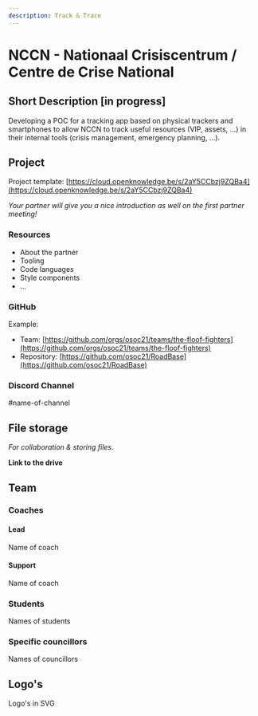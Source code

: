 ```yaml
---
description: Track & Trace
---
```


# NCCN - Nationaal Crisiscentrum / Centre de Crise National

## Short Description \[in progress]

Developing a POC for a tracking app based on physical trackers and smartphones to allow NCCN to track useful resources (VIP, assets, ...) in their internal tools (crisis management, emergency planning, ...).

## Project

Project template: [https://cloud.openknowledge.be/s/2aY5CCbzj9ZQBa4](https://cloud.openknowledge.be/s/2aY5CCbzj9ZQBa4)

_Your partner will give you a nice introduction as well on the first partner meeting!_

### Resources

* About the partner
* Tooling
* Code languages
* Style components
* ...

### GitHub

Example:

* Team: [https://github.com/orgs/osoc21/teams/the-floof-fighters](https://github.com/orgs/osoc21/teams/the-floof-fighters)
* Repository: [https://github.com/osoc21/RoadBase](https://github.com/osoc21/RoadBase)

### **Discord Channel**

\#name-of-channel

## File storage

_For collaboration & storing files._&#x20;

**Link to the drive**

## Team

### Coaches

#### Lead

Name of coach

#### Support

Name of coach

### Students

Names of students

### Specific councillors

Names of councillors

## Logo's

Logo's in SVG

